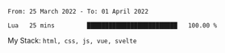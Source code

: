 <!--START_SECTION:waka-->

```text
From: 25 March 2022 - To: 01 April 2022

Lua   25 mins         █████████████████████████   100.00 %
```

<!--END_SECTION:waka-->
My Stack: `html, css, js, vue, svelte`
